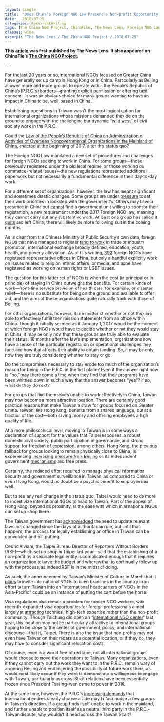 ```yaml
---
layout: single
title:  "Does China’s Foreign NGO Law Present a Non-profit Opportunity for Taiwan?"
date:   2018-07-25
categories: Research&Writing
tags: [The China NGO Project, ChinaFile, The News Lens, Foreign NGO Law, Taiwan]
classes: wide
excerpt: "The News Lens / The China NGO Project / 2018-07-25"
---
```


**This [article](https://international.thenewslens.com/article/100270) was first published by The News Lens. It also appeared on ChinaFile’s [The China NGO Project](http://www.chinafile.com/ngo/analysis/does-chinas-foreign-ngo-law-present-non-profit-opportunity-taiwan).**



--- <br>

For
 the last 20 years or so, international NGOs focused on Greater China
have generally set up camp in Hong Kong or in China. Particularly as
Beijing allowed more and more groups to operate within the People’s
Republic of China’s (P.R.C.’s) borders—granting explicit permission or
offering tacit consent—it was an obvious choice for many groups wanting
to have an impact in China to be, well, based in China.

Establishing operations in Taiwan wasn’t the most logical option for
international organizations whose missions demanded they be on the
ground to engage with the challenging but dynamic “[wild west](http://www.chinafile.com/ngo/analysis/some-of-your-most-pressing-questions)” of civil society work in the P.R.C.

Could the <a href="http://www.chinafile.com/ngo/laws-regulations/law-of-peoples-republic-of-china-administration-of-activities-of-overseas">Law
 of the People’s Republic of China on Administration of Activities of
Overseas Nongovernmental Organizations in the Mainland of China</a>, enacted at the beginning of 2017, alter this status quo?

The Foreign NGO Law mandated a new set of procedures and challenges
for foreign NGOs seeking to work in China. For some groups—those
previously registered under the old legal regime, or those working on
commerce-related issues—the new regulations represented additional
paperwork but not necessarily a fundamental difference in their
day-to-day work.

For a different set of organizations, however, the law has meant
significant and sometimes drastic changes. Some groups are under [pressure](https://www.ft.com/content/a61994da-3ec1-11e8-b7e0-52972418fec4) to set their work priorities in lockstep with the government’s. Others may have a presence in China but [cannot](https://www.ft.com/content/a61994da-3ec1-11e8-b7e0-52972418fec4)
 find a government unit willing to sponsor their registration, a new
requirement under the 2017 Foreign NGO law, meaning they cannot carry
out any substantive work. At least one group has [called it quits](http://www.chinafile.com/ngo/latest/will-2018-be-year-of-silent-foreign-ngo-exodus) and left China; there will likely be more following suit in the coming months.

As is clear from the Chinese Ministry of Public Security’s own data, foreign NGOs that have managed to register [tend to work](http://www.chinafile.com/ngo/analysis/visually-understanding-data-foreign-ngo-representative-offices-and-temporary-activities)
 in trade or industry promotion, international exchange broadly defined,
 education, youth, health, and poverty alleviation. As of this writing, [392](http://www.chinafile.com/ngo/registered-foreign-ngo-offices-map-full-screen)
 foreign NGOs have registered representative offices in China, but only a
 handful explicitly work on issues related to religion, ethnic affairs,
or media, and none have registered as working on human rights or LGBT
issues.

The question for this latter set of NGOs is when the cost (in
principal or in principle) of staying in China outweighs the benefits.
For certain kinds of work—front-line service provision of health care,
for example, or disaster relief—there is no substitute for being on the
ground and available to offer aid, and the aims of these organizations
quite naturally track with those of Beijing.

For other organizations, however, it is a matter of whether or not
they are able to effectively fulfill their mission statements from an
office within China. Though it initially seemed as if January 1, 2017
would be the moment at which foreign NGOs would have to decide whether
or not they would stay in China, it may be only now that these groups
are truly able to evaluate their status; 18 months after the law’s
implementation, organizations now have a sense of the particular
registration or operational challenges they face and how that affects
their ability to obtain funding. So, it may be only now they are truly
considering whether to stay or go.

Do the compromises necessary to stay erode too much of the
organization’s reason for being in the P.R.C. in the first place? Even
if the answer right now is “no,” may there come a time when they find
that their programs have been whittled down in such a way that the
answer becomes “yes”? If so, what do they do next?

For groups that find themselves unable to work effectively in China,
Taiwan may now become a more attractive location. There are certainly
good practical reasons that make Taiwan a draw for groups focused on
Greater China. Taiwan, like Hong Kong, benefits from a shared language,
but at a fraction of the cost—both saving money and offering employees a
 high quality of life.

At a more philosophical level, moving to Taiwan is in some ways a
declaration of support for the values that Taipei espouses: a robust
domestic civil society, public participation in governance, and strong
support for freedom of expression, among others. Hong Kong, the previous
 fallback for groups looking to remain physically close to China, is
experiencing [increasing pressure from Beijing](https://www.cecc.gov/sites/chinacommission.house.gov/files/2017%20Annual%20Report.pdf) on its independent government [mechanisms](https://www.nytimes.com/2018/02/05/world/asia/china-hong-kong-courts.html) and free press.

Certainly, the reduced effort required to manage physical information
 security and government surveillance in Taiwan, as compared to China or
 even Hong Kong, would no doubt be a psychic benefit to employees as
well.

But to see any real change in the status quo, Taipei would need to do
 more to incentivize international NGOs to head to Taiwan. Part of the
appeal of Hong Kong, beyond its proximity, is the ease with which
international NGOs can set up shop there.

The Taiwan government has [acknowledged](https://topics.amcham.com.tw/2016/09/taiwan-moves-to-attract-foreign-ngos/)
 the need to update relevant laws not changed since the days of
authoritarian rule, but until that happens, the process for legally
establishing an office in Taiwan can be convoluted and off-putting.

Cedric Alviani, the Taipei Bureau Director of Reporters Without
Borders (RSF)—which set up shop in Taipei last year—said that the
establishing of a non-profit as a separate legal entity is complicated
enough that it requires an organization to have the budget and
wherewithal to continually follow up with the process, as indeed RSF is
in the midst of doing.

As such, the announcement by Taiwan’s Ministry of Culture in March that it [plans](http://news.ltn.com.tw/news/focus/paper/1185090)
 to invite international NGOs to open branches in the country in an
effort to turn Taiwan into an “international headquarters of NGOs in the
 Asia-Pacific” could be an instance of putting the cart before the
horse.

Visa regulations also remain a problem for foreign NGO workers, with
recently-expanded visa opportunities for foreign professionals aimed
largely at [attracting](https://international.thenewslens.com/article/77486) technical, high-tech expertise rather than the non-profit community. Though Taichung did open an “[international NGO center](http://focustaiwan.tw/news/asoc/201803130013.aspx)”
 last year, this location may not be particularly attractive to
international groups hoping to be close to the center of government,
policy, and international discourse—that is, Taipei. There is also the
issue that non-profits may not even have Taiwan on their radars as a
potential location, or if they do, they may have to consider significant
 relocation costs.

Of course, even in a world free of red tape, not all international
groups would choose to move their operations to Taiwan. Many
organizations, even if they cannot carry out the work they want to in
the P.R.C., remain wary of angering Beijing and endangering the
possibility of future work there, as would most likely occur if they
were to demonstrate a willingness to engage with Taiwan, particularly as
 cross-Strait relations have been essentially frozen since President
Tsai Ing-wen came to power in 2016.

At the same time, however, the P.R.C.’s [increasing demands](https://www.usatoday.com/story/travel/flights/todayinthesky/2018/05/22/china-airlines-demand-taiwan-orwellian/631815002/)
 that international entities clearly choose a side may in fact nudge a
few groups in Taiwan’s direction. If a group finds itself unable to work
 in the mainland, and further unable to position itself as a neutral
third party in the P.R.C.-Taiwan dispute, why wouldn’t it head across
the Taiwan Strait?
